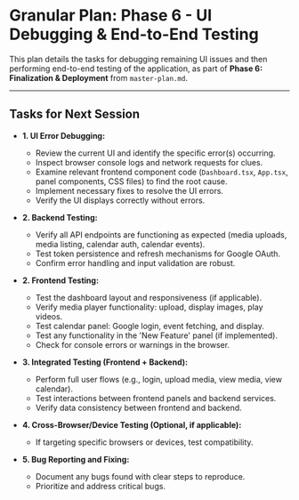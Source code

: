 # Granular Plan: Phase 6 - UI Debugging & End-to-End Testing

This plan details the tasks for debugging remaining UI issues and then performing end-to-end testing of the application, as part of **Phase 6: Finalization & Deployment** from `master-plan.md`.

---

## Tasks for Next Session

- **1. UI Error Debugging:**
  - Review the current UI and identify the specific error(s) occurring.
  - Inspect browser console logs and network requests for clues.
  - Examine relevant frontend component code (`Dashboard.tsx`, `App.tsx`, panel components, CSS files) to find the root cause.
  - Implement necessary fixes to resolve the UI errors.
  - Verify the UI displays correctly without errors.

- **2. Backend Testing:**
  - Verify all API endpoints are functioning as expected (media uploads, media listing, calendar auth, calendar events).
  - Test token persistence and refresh mechanisms for Google OAuth.
  - Confirm error handling and input validation are robust.

- **2. Frontend Testing:**
  - Test the dashboard layout and responsiveness (if applicable).
  - Verify media player functionality: upload, display images, play videos.
  - Test calendar panel: Google login, event fetching, and display.
  - Test any functionality in the 'New Feature' panel (if implemented).
  - Check for console errors or warnings in the browser.

- **3. Integrated Testing (Frontend + Backend):**
  - Perform full user flows (e.g., login, upload media, view media, view calendar).
  - Test interactions between frontend panels and backend services.
  - Verify data consistency between frontend and backend.

- **4. Cross-Browser/Device Testing (Optional, if applicable):**
  - If targeting specific browsers or devices, test compatibility.

- **5. Bug Reporting and Fixing:**
  - Document any bugs found with clear steps to reproduce.
  - Prioritize and address critical bugs.
